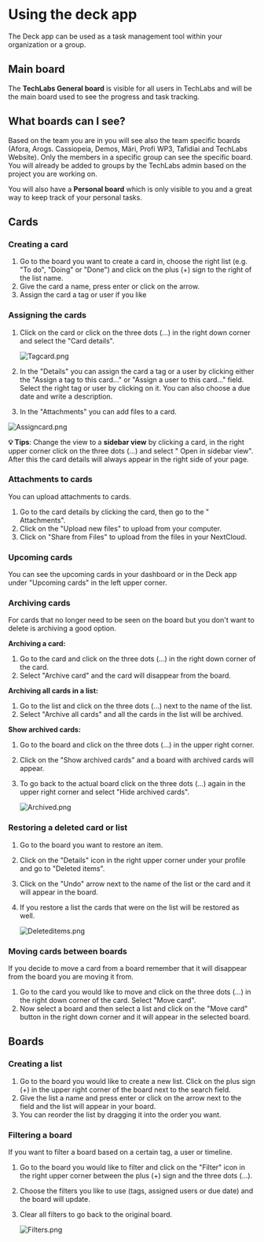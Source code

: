 # Using the deck app

The Deck app can be used as a task management tool within your organization or a group.

## Main board

The **TechLabs General board** is visible for all users in TechLabs and will be the main board used to see the progress and task tracking.

## **What boards can I see?**

Based on the team you are in you will see also the team specific boards (Afora, Arogs. Cassiopeia, Demos, Märi, Profi WP3, Tafidiai and TechLabs Website). Only the members in a specific group can see the specific board. You will already be added to groups by the TechLabs admin based on the project you are working on.

You will also have a **Personal board** which is only visible to you and a great way to keep track of your personal tasks.

## Cards

### Creating a card

1. Go to the board you want to create a card in, choose the right list (e.g. "To do", "Doing" or "Done") and click on the plus (+) sign to the right of the list name.
2. Give the card a name, press enter or click on the arrow.
3. Assign the card a tag or user if you like

### Assigning the cards

1. Click on the card or click on the three dots (...) in the right down corner and select the "Card details".

   ![Tagcard.png](../../images/Tagcard.png)
2. In the "Details" you can assign the card a tag or a user by clicking either the "Assign a tag to this card..." or "Assign a user to this card..." field. Select the right tag or user by clicking on it. You can also choose a due date and write a description.
3. In the "Attachments" you can add files to a card.

![Assigncard.png](../../images/Assigncard.png)

**💡 Tips**: Change the view to a **sidebar view** by clicking a card, in the right upper corner click on the three dots (...) and select " Open in sidebar view". After this the card details will always appear in the right side of your page.

### Attachments to cards

You can upload attachments to cards.

1. Go to the card details by clicking the card, then go to the " Attachments".
2. Click on the "Upload new files" to upload from your computer.
3. Click on "Share from Files" to upload from the files in your NextCloud.

### Upcoming cards

You can see the upcoming cards in your dashboard or in the Deck app under "Upcoming cards" in the left upper corner.

### Archiving cards

For cards that no longer need to be seen on the board but you don't want to delete is archiving a good option.

**Archiving a card:**

1. Go to the card and click on the three dots (...) in the right down corner of the card.
2. Select "Archive card" and the card will disappear from the board.

**Archiving all cards in a list:**

1. Go to the list and click on the three dots (...) next to the name of the list.
2. Select "Archive all cards" and all the cards in the list will be archived.

**Show archived cards:**

1. Go to the board and click on the three dots (...) in the upper right corner.
2. Click on the "Show archived cards" and a board with archived cards will appear.
3. To go back to the actual board click on the three dots (...) again in the upper right corner and select "Hide archived cards".

   ![Archived.png](../../images/Archived.png)

### Restoring a deleted card or list

1. Go to the board you want to restore an item.
2. Click on the "Details" icon in the right upper corner under your profile and go to "Deleted items".
3. Click on the "Undo" arrow next to the name of the list or the card and it will appear in the board.
4. If you restore a list the cards that were on the list will be restored as well.

   ![Deleteditems.png](../../images/Deleteditems.png)

### Moving cards between boards

If you decide to move a card from a board remember that it will disappear from the board you are moving it from.

1. Go to the card you would like to move and click on the three dots (...) in the right down corner of the card. Select "Move card".
2. Now select a board and then select a list and click on the "Move card" button in the right down corner and it will appear in the selected board.

## Boards

### Creating a list

1. Go to the board you would like to create a new list. Click on the plus sign (+) in the upper right corner of the board next to the search field.
2. Give the list a name and press enter or click on the arrow next to the field and the list will appear in your board.
3. You can reorder the list by dragging it into the order you want.

### Filtering a board

If you want to filter a board based on a certain tag, a user or timeline.

1. Go to the board you would like to filter and click on the "Filter" icon in the right upper corner between the plus (+) sign and the three dots (...).
2. Choose the filters you like to use (tags, assigned users or due date) and the board will update.
3. Clear all filters to go back to the original board.

   ![Filters.png](../../images/Filters.png)